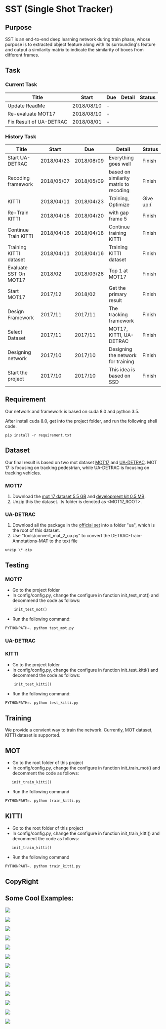 # SST (Single Shot Tracker)
## Purpose
SST is an end-to-end deep learning network during train phase, whose purpose is to extracted object feature along with its surrounding's feature and output a similarity matrix to indicate the similarity of boxes from different frames.

## Task
### Current Task

|Title|Start|Due|Detail| Status |
|---|---|---|---|---|
Update ReadMe           | 2018/08/10    | -             |                                       |               |
Re-evaluate MOT17       | 2018/08/10    | -             |                                       |               |
Fix Result of UA-DETRAC | 2018/08/01    | -             |                                       |               |


### History Task
|Title|Start|Due|Detail| Status |
|---|---|---|---|---|
Start UA-DETRAC     | 2018/04/23        | 2018/08/09    | Everything goes well                  |   Finish      |
Recoding framework  | 2018/05/07        | 2018/05/09    | based on similarity matrix to recoding|   Finish      |
KITTI               | 2018/04/11        | 2018/04/23    | Training, Optimize                    |   Give up:(   |
Re-Train KITTI      | 2018/04/18        | 2018/04/20    | with gap frame 5                      |   Finish      |
Continue Train KITTI| 2018/04/16        | 2018/04/18    | Continue training KITTI               |   Finish      |
Training KITTI dataset|2018/04/11       | 2018/04/16    | Training KITTI dataset                |   Finish      |
Evaluate SST On MOT17|2018/02           | 2018/03/28    | Top 1 at MOT17                        |   Finish      |
Start MOT17         | 2017/12           | 2018/02       | Get the primary result                |   Finish      |
Design Framework    | 2017/11           | 2017/11       | The tracking framework                |   Finish      |
Select Dataset      | 2017/11           | 2017/11       | MOT17, KITTI, UA-DETRAC               |   Finish      |
Designing network   | 2017/10           | 2017/10       | Designing the network for training    |   Finish      |
Start the project   | 2017/10           | 2017/10       | This idea is based on SSD             |   Finish      |

## Requirement
Our network and framework is based on cuda 8.0 and python 3.5.

After install cuda 8.0, get into the project folder, and run the following shell code.

```shell
pip install -r requirement.txt
```

## Dataset
Our final result is based on two mot dataset [MOT17](https://motchallenge.net/data/MOT17/) and [UA-DETRAC](https://detrac-db.rit.albany.edu/). MOT 17 is focusing on tracking pedestrian, while UA-DETRAC is focusing on tracking vehicles.

### MOT17
1. Download the [mot 17 dataset 5.5 GB](https://motchallenge.net/data/MOT17.zip) and [development kit 0.5 MB](https://motchallenge.net/data/devkit.zip).
2. Unzip this the dataset. Its folder is denoted as <MOT17_ROOT>.



### UA-DETRAC

1. Download all the package in the [official set](http://detrac-db.rit.albany.edu/download) into a folder "ua", which is the root of this dataset.
2. Use "tools/convert_mat_2_ua.py" to convert the DETRAC-Train-Annotations-MAT to the text file

```shell
unzip \*.zip
```

## Testing
### MOT17
- Go to the project folder
- In config/config.py, change the configure in function init_test_mot() and decommend the code as follows:
```python
    init_test_mot()
```
- Run the following command:
```python
PYTHONPATH=. python test_mot.py
```

### UA-DETRAC


### KITTI
- Go to the project folder
- In config/config.py, change the configure in function init_test_kitti() and decommend the code as follows:
```python
    init_test_kitti()
```
- Run the following command:
```python
PYTHONPATH=. python test_kitti.py
```

## Training
We provide a convient way to train the network. Currently, MOT dataset, KITTI dataset is supported.
## MOT
- Go to the root folder of this project
- In config/config.py, change the configure in function init_train_mot() and decomment the code as follows:
 ```python
    init_train_kitti()
 ```
- Run the following command
```python
PYTHONPAHT=. python train_kitti.py
```

## KITTI
- Go to the root folder of this project
- In config/config.py, change the configure in function init_train_kitti() and decomment the code as follows:
 ```python
    init_train_kitti()
 ```
- Run the following command
```python
PYTHONPAHT=. python train_kitti.py
```

## CopyRight

## Some Cool Examples:

![](./image/coolexample1.png)

![](./image/coolexample2.png)

![](./image/coolexample3.png)

![](./image/coolexample4.png)

![](./image/coolexample5.png)

![](./image/coolexample6.png)

![](./image/coolexample7.png)

![](./image/coolexample8.png)

![](./image/coolexample9.png)

![](./image/coolexample10.png)

![](./image/coolexample11.png)

![](./image/coolexample12.png)

![](./image/coolexample13.png)


<!--# Log-->
<!--## 2018/04/23 Continue Training KITTI-->
<!--The accuracy of training kitti reaches at about 92%-->

<!--|parameter name | value     |-->
<!--|---            |---        |-->
<!--|learning rate  | 0~40k(1e-2), 40k~50k(1e-3), 50k~55k(1e-4), 55k~70k(1e-3), 70k~75k(1e-4), 75k~80k(1e-5)|-->
<!--|max gap        | 5         |-->

<!--![](./image/accuracy20180420.png)-->
<!--![](./image/training20180420.png)-->

<!--## 2018/04/19 Problems-->
<!--We find that it is a very difficult task when the gap frame is 30. Because, there 10m when the car's speed is 30km/s. What's more, the car has similar appearance, so it's hard to decide whether its a new object or not. As a result, the accuracy of sst net is about 83% shown as follows.-->

<!--|parameter name | value |-->
<!--|---            |---    |-->
<!--|learning rate  |0~35k(5e-3), 35k~45k(5e-4), 45k~50k(5e-5), 50k~65k(5e-6)|-->
<!--|maxmimum gap   |   30  |-->

<!--![](./image/accuracy20180419.png)-->
<!--![](./image/training20180419.png)-->

<!--In order to solve this problem properly, we adjust the gap frame from 30 to 5.-->


<!--## 2018/04/16 Fix the tensorboard histogram problem-->
<!--We find the problem in showing the histogram of weight, see follows-->

<!--![](./image/historgram-problem.png)-->

<!--We fix this problem by replace the code-->

<!--```python-->
<!--writer.add_histogram(name, param.clone().cpu().data.numpy(), iteration)-->
<!--```-->
<!--by-->

<!--```python-->
<!--writer.add_histogram(name, param.clone().cpu().data.numpy(), iteration, bins='doane')-->
<!--```-->

<!--Besdies, we also fix the issue in kitti.py for reading data.-->

<!--## 2018/04/14 Continue Training KITTI-->
<!--I have tried to continue training the network by the follow paraemter-->

<!--|parameter name|value|-->
<!--|---|---|-->
<!--learning rate | 55k~85k(1e-2), 85k~100k(1e-3)-->
<!--maximum gap | 30-->

<!--But the result is bad.-->
<!--![](./image/training20180416.png)-->
<!--![](./image/accuracy20180416.png)-->

<!--So I plan to change the "Constant Value" from 10 to 1 and see what happens.-->

<!--## 2018/04/13 Training KITTI-->
<!--we trained the kitti dataset by the following parameters-->

<!--|parameter name| value |-->
<!--|---|---|-->
<!--|learning rate| 0-50k(1e-2), 50k-65k(1e-3)|-->
<!--|maximum gap| 30 |-->

<!--The result and accuracy is shown below:-->
<!--![](image/training20180410.png)-->
<!--![](image/accuracy20180410.png)-->
<!-- we find that if we decrease the learning or keep it as 1e-3, we get get better result.-->

<!-- We also find that it's so hard to matching cars even for human being when the frame gap is 30-->
<!--![](image/hardwhen30framegap.png)-->

